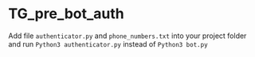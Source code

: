 # TG_pre_bot_auth
Add file `authenticator.py` and `phone_numbers.txt` into your project folder and run `Python3 authenticator.py` instead of `Python3 bot.py`
